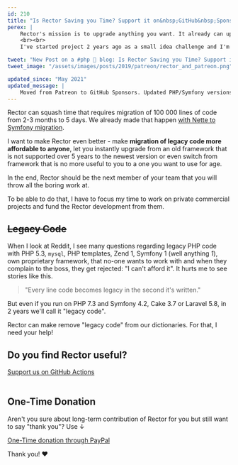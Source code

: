 ```yaml
---
id: 210
title: "Is Rector Saving you Time? Support it on&nbsp;GitHub&nbsp;Sponsors"
perex: |
    Rector's mission is to upgrade anything you want. It already can upgrade PHP 5.3 all the way to PHP 7.4 (we've added arrow functions yesterday to php-parser and today to Rector), Symfony from 2.8 to 4.3, remove code that does nothing, import namespaces in a smart way and 29 more levels.
    <br><br>
    I've started project 2 years ago as a small idea challenge and I'm creating Rector in my free time. I think every Rector rule ever created should be free for everyone and for a that I need your help.

tweet: "New Post on a #php 🐘 blog: Is Rector Saving you Time? Support it on Patreon! → https://www.patreon.com/rectorphp"
tweet_image: "/assets/images/posts/2019/patreon/rector_and_patreon.png"

updated_since: "May 2021"
updated_message: |
    Moved from Patreon to GitHub Sponsors. Updated PHP/Symfony versions that Rector now can upgrade.
---
```


Rector can squash time that requires migration of 100 000 lines of code from 2-3 months to 5 days. We already made that happen [with Nette to Symfony migration](/blog/2019/08/26/how-we-migrated-54-357-lines-of-code-nette-to-symfony-in-2-people-under-80-hours/).

I want to make Rector even better - make **migration of legacy code more affordable to anyone**, let you instantly upgrade from an old framework that is not supported over 5 years to the newest version or even switch from framework that is no more useful to you to a one you want to use for age.

In the end, Rector should be the next member of your team that you will throw all the boring work at.

To be able to do that, I have to focus my time to work on private commercial projects and fund the Rector development from them.

## ~~Legacy Code~~

When I look at Reddit, I see many questions regarding legacy PHP code with PHP 5.3, `mysql`, PHP templates, Zend 1, Symfony 1 (well anything *1*), own proprietary framework, that no-one wants to work with and when they complain to the boss, they get rejected: "I can't afford it". It hurts me to see stories like this.

<blockquote class="blockquote mt-4 mb-4 text-center">
    "Every line code becomes legacy in the second it's written."
</blockquote>

But even if you run on PHP 7.3 and Symfony 4.2, Cake 3.7 or Laravel 5.8, in 2 years we'll call it "legacy code".

Rector can make remove "legacy code" from our dictionaries. For that, I need your help!

<div class="text-center mt-5 mb-3" markdown=1>

<h2 class="text-center">Do you find Rector useful?</h2>


<a href="https://github.com/sponsors/TomasVotruba" class="btn btn-success btn-lg mt-2 mb-4">
    Support us on GitHub Actions
</a>
</div>


<br>

## One-Time Donation

Aren't you sure about long-term contribution of Rector for you but still want to say "thank you"?
Use ↓

<a href="https://www.paypal.me/rectorphp" class="btn btn-primary mt-2">
    One-Time donation through PayPal
</a>

<br>

Thank you! ❤️️
